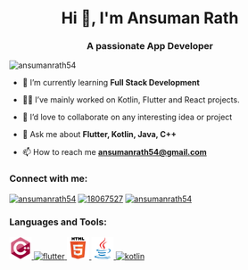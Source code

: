 <h1 align="center">Hi 👋, I'm Ansuman Rath</h1>
<h3 align="center">A passionate App Developer</h3>

<p align="left"> <img src="https://komarev.com/ghpvc/?username=ansumanrath54&label=Profile%20views&color=0e75b6&style=flat" alt="ansumanrath54" /> </p>

- 🌱 I’m currently learning **Full Stack Development**

- 👨‍💻 I’ve mainly worked on Kotlin, Flutter and React projects.

- 👯 I’d love to collaborate on any interesting idea or project

- 💬 Ask me about **Flutter, Kotlin, Java, C++**

- 📫 How to reach me **ansumanrath54@gmail.com**

<h3 align="left">Connect with me:</h3>
<p align="left">
<a href="https://linkedin.com/in/ansumanrath54" target="blank"><img align="center" src="https://raw.githubusercontent.com/rahuldkjain/github-profile-readme-generator/master/src/images/icons/Social/linked-in-alt.svg" alt="ansumanrath54" height="30" width="40" /></a>
<a href="https://stackoverflow.com/users/18067527" target="blank"><img align="center" src="https://raw.githubusercontent.com/rahuldkjain/github-profile-readme-generator/master/src/images/icons/Social/stack-overflow.svg" alt="18067527" height="30" width="40" /></a>
<a href="https://www.codechef.com/users/ansumanrath54" target="blank"><img align="center" src="https://cdn.jsdelivr.net/npm/simple-icons@3.1.0/icons/codechef.svg" alt="ansumanrath54" height="30" width="40" /></a>
</p>

<h3 align="left">Languages and Tools:</h3>
<p align="left"> <a href="https://www.w3schools.com/cpp/" target="_blank" rel="noreferrer"> <img src="https://raw.githubusercontent.com/devicons/devicon/master/icons/cplusplus/cplusplus-original.svg" alt="cplusplus" width="40" height="40"/> </a> <a href="https://flutter.dev" target="_blank" rel="noreferrer"> <img src="https://www.vectorlogo.zone/logos/flutterio/flutterio-icon.svg" alt="flutter" width="40" height="40"/> </a> <a href="https://www.w3.org/html/" target="_blank" rel="noreferrer"> <img src="https://raw.githubusercontent.com/devicons/devicon/master/icons/html5/html5-original-wordmark.svg" alt="html5" width="40" height="40"/> </a> <a href="https://www.java.com" target="_blank" rel="noreferrer"> <img src="https://raw.githubusercontent.com/devicons/devicon/master/icons/java/java-original.svg" alt="java" width="40" height="40"/> </a> <a href="https://kotlinlang.org" target="_blank" rel="noreferrer"> <img src="https://www.vectorlogo.zone/logos/kotlinlang/kotlinlang-icon.svg" alt="kotlin" width="40" height="40"/> </a> </p>

